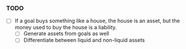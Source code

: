 

### TODO 

- [ ] If a goal buys something like a house, the house is an asset, but the money used to buy the house is a liability.
  - [ ] Generate assets from goals as well 
  - [ ] Differentiate between liquid and non-liquid assets